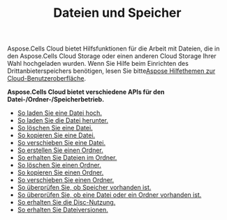 ﻿---
title: Dateien und Speicher
second_title: Aspose.Cells Cloud Documen
type: docs
url: /de/files-and-storage/
aliases: [/working-with-files-and-storage-using-aspose-cells-cloud/]
keywords: Learn how to work with Aspose Cells Cloud file storage
description: Erfahren Sie, wie Sie mit Aspose Cells Cloud-Dateispeicher arbeiten. SDK unterstützt verschiedene Entwicklungssprachen. Dazu gehören Android, C#, Go, Java, NodeJS, Perl, PHP, Python, Ruby und Swift
weight: 100
---
Aspose.Cells Cloud bietet Hilfsfunktionen für die Arbeit mit Dateien, die in den Aspose.Cells Cloud Storage oder einen anderen Cloud Storage Ihrer Wahl hochgeladen wurden. Wenn Sie Hilfe beim Einrichten des Drittanbieterspeichers benötigen, lesen Sie bitte[Aspose Hilfethemen zur Cloud-Benutzeroberfläche](https://docs.aspose.cloud/display/totalcloud/Aspose+Cloud+UI+Help+Topics).

**Aspose.Cells Cloud bietet verschiedene APIs für den Datei-/Ordner-/Speicherbetrieb.**
- [So laden Sie eine Datei hoch.](/cells/de/file/upload/)
- [So laden Sie die Datei herunter.](/cells/de/file/download/)
- [So löschen Sie eine Datei.](/cells/de/file/delete/)
- [So kopieren Sie eine Datei.](/cells/de/file/copy/)
- [So verschieben Sie eine Datei.](/cells/de/file/move/)
- [So erstellen Sie einen Ordner.](/cells/de/folder/create/)
- [So erhalten Sie Dateien im Ordner.](/cells/de/folder/get-files/)
- [So löschen Sie einen Ordner.](/cells/de/folder/delete/)
- [So kopieren Sie einen Ordner.](/cells/de/folder/copy/)
- [So verschieben Sie einen Ordner.](/cells/de/folder/move/)
- [So überprüfen Sie, ob Speicher vorhanden ist.](/cells/de/storage/exist/)
- [So überprüfen Sie, ob eine Datei oder ein Ordner vorhanden ist.](/cells/de/storage/object-exists/)
- [So erhalten Sie die Disc-Nutzung.](/cells/de/storage/disc-usage/)
- [So erhalten Sie Dateiversionen.](/cells/de/storage/file-versions/)    
